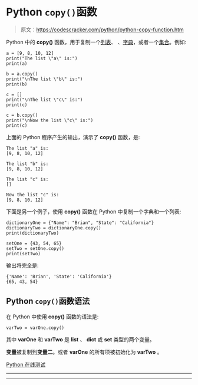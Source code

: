 # Python `copy()`函数

> 原文：<https://codescracker.com/python/python-copy-function.htm>

Python 中的 **copy()** 函数，用于复制一个[列表](/python/python-lists.htm)、 、[字典](/python/python-dictionary.htm)，或者一个[集合](/python/python-set.htm)。例如:

```
a = [9, 8, 10, 12]
print("The list \"a\" is:")
print(a)

b = a.copy()
print("\nThe list \"b\" is:")
print(b)

c = []
print("\nThe list \"c\" is:")
print(c)

c = b.copy()
print("\nNow the list \"c\" is:")
print(c)
```

上面的 Python 程序产生的输出，演示了 **copy()** 函数，是:

```
The list "a" is:
[9, 8, 10, 12]

The list "b" is:
[9, 8, 10, 12]

The list "c" is:
[]

Now the list "c" is:
[9, 8, 10, 12]
```

下面是另一个例子，使用 **copy()** 函数在 Python 中复制一个字典和一个列表:

```
dictionaryOne = {"Name": "Brian", "State": "California"}
dictionaryTwo = dictionaryOne.copy()
print(dictionaryTwo)

setOne = {43, 54, 65}
setTwo = setOne.copy()
print(setTwo)
```

输出将完全是:

```
{'Name': 'Brian', 'State': 'California'}
{65, 43, 54}
```

## Python `copy()`函数语法

在 Python 中使用 **copy()** 函数的语法是:

```
varTwo = varOne.copy()
```

其中 **varOne** 和 **varTwo** 是 **list** 、 **dict** 或 **set** 类型的两个变量。

**变量**被复制到**变量二**。或者 **varOne** 的所有项被初始化为 **varTwo** 。

[Python 在线测试](/exam/showtest.php?subid=10)

* * *

* * *